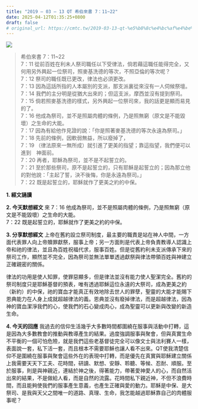 ```yaml
---
title: "2019 – 03 – 13 QT 希伯來書 7：11~22"
date: 2025-04-12T01:35:25+0800
draft: false
# original_url: https://cmtc.tw/2019-03-13-qt-%e5%b8%8c%e4%bc%af%e4%be%86%e6%9b%b8-7%ef%bc%9a1122
---
```


![](/images/qt.jpg)
> 希伯來書 7：11\~22  
> 7：11 從前百姓在利未人祭司職任以下受律法，倘若藉這職任能得完全，又何用另外興起一位祭司，照麥基洗德的等次，不照亞倫的等次呢？  
> 7：12 祭司的職任既已更改，律法也必須更改。  
> 7：13 因為這話所指的人本屬別的支派，那支派裏從來沒有一人伺候祭壇。  
> 7：14 我們的主分明是從猶大出來的；但這支派，摩西並沒有提到祭司。  
> 7：15 倘若照麥基洗德的樣式，另外興起一位祭司來，我的話更是顯而易見的了。  
> 7：16 他成為祭司，並不是照屬肉體的條例，乃是照無窮（原文是不能毀壞）之生命的大能。  
> 7：17 因為有給他作見證的說：「你是照著麥基洗德的等次永遠為祭司。」  
> 7：18 先前的條例，因軟弱無益，所以廢掉了，  
> 7：19 （律法原來一無所成）就引進了更美的指望；靠這指望，我們便可以進到　神面前。  
> 7：20 再者，耶穌為祭司，並不是不起誓立的。  
> 7：21 至於那些祭司，原不是起誓立的，只有耶穌是起誓立的；因為那立他的對他說：「主起了誓，決不後悔，你是永遠為祭司。」  
> 7：22 既是起誓立的，耶穌就作了更美之約的中保。

**1. 經文誦讀**

**2.  今天默想經文**
來 7：16 他成為祭司，並不是照屬肉體的條例，乃是照無窮（原文是不能毀壞）之生命的大能。  
7：22 既是起誓立的，耶穌就作了更美之約的中保。

**3. 分享默想經文**
上帝在舊約設立祭司制度，最主要的職責是站在神人中間，一方面代表罪人向上帝贖罪獻祭，服事上帝；另一方面則是代表上帝負責教導人認識上帝和祂的律法，並且為百姓祝福代求，服事百姓。但是從舊約利未支派傳承下來的祭司工作，顯然並不完全，因為祭司並無法單單透過獻祭與律法帶領百姓與神建立正確親密的關係。

律法的功用是使人知罪，使罪惡顯多，但是律法並沒有能力使人聖潔完全。舊約的祭司制度只是耶穌基督的預表，唯有透過耶穌這位永遠的大祭司，成為更美之約（新約）的中保，祂的寶血才能真正有效地除去世人的罪孽，聖靈的大能才能賜下恩典能力在人身上成就超越律法的義。恩典並沒有廢掉律法，而是超越律法，因為神的寶血潔淨我們的心，使我們的石心變成肉心，成為聖靈可以更新與改變的新造生命。

**4. 今天的回應**
我過去的信仰生活幾乎大多數時間都圍繞在服事與活動中打轉，這是因為大多數教會的推動與教導產生的結果。過度強調服事與聚會，但與真實生命不平衡的一個可怕危險，就是我們這些老基督徒完全可以像文士與法利賽人一樣，表面說一套，私下活一套，而且根本不需要耶穌也讓人看不出來。QT使我清楚信仰不是圍繞在服事與聚會這些外在的表現中打轉，而是優先在真實與耶穌建立關係上我需要天天下工夫、花時間，研讀、默想、安靜、聆聽、等候、忍耐、順服。至於服事，則是與神親近，連結於神之後，得著能力，帶著愛神愛人的心，而自然活出來的結果，不是做給人看，而是自然的流露。花時間私下親近神，不但不浪費時間，而且能夠使我們的服事產生意義，也產生正確與愛的動力。耶穌是中保、是大祭司、是我與天父之間唯一的道路、真理、生命，我怎能越過耶穌靠自己的肉體服事呢？
